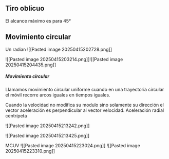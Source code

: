 ## Tiro oblicuo

El alcance máximo es para 45°
## Movimiento circular
Un radian
![[Pasted image 20250415202728.png]]

![[Pasted image 20250415203214.png]]![[Pasted image 20250415204435.png]]

##### Movimiento circular
Llamamos movimiento circular uniforme cuando en una trayectoria circular el móvil recorre arcos iguales en tiempos iguales. 

Cuando la velocidad no modifica su modulo sino solamente su dirección el vector aceleración es perpendicular al vector velocidad. Aceleración radial centrípeta

![[Pasted image 20250415213242.png]]

![[Pasted image 20250415213425.png]]

MCUV
![[Pasted image 20250415223024.png]]
![[Pasted image 20250415223310.png]]
